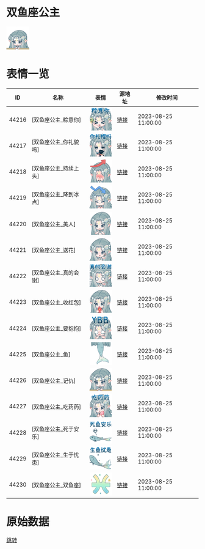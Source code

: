 # 双鱼座公主

<img src="./cover.png" height="60" alt="cover" />

# 表情一览

|ID|名称|表情|源地址|修改时间|
|----|----|----|----|----|
|44216|[双鱼座公主_粽意你]|<img src="./pic/044216_%5B双鱼座公主_粽意你%5D.png" height="60" alt="粽意你"/>|[链接](https://i0.hdslb.com/bfs/garb/726ba902e1da1f6e09d1349279b9025691816416.png)|2023-08-25 11:00:00|
|44217|[双鱼座公主_你礼貌吗]|<img src="./pic/044217_%5B双鱼座公主_你礼貌吗%5D.png" height="60" alt="你礼貌吗"/>|[链接](https://i0.hdslb.com/bfs/garb/a04b4dc3a749d22d3de4be366382429cc5921ac5.png)|2023-08-25 11:00:00|
|44218|[双鱼座公主_持续上头]|<img src="./pic/044218_%5B双鱼座公主_持续上头%5D.png" height="60" alt="持续上头"/>|[链接](https://i0.hdslb.com/bfs/garb/32374d85ff41f162b864f5f198cc923dc917a8a7.png)|2023-08-25 11:00:00|
|44219|[双鱼座公主_降到冰点]|<img src="./pic/044219_%5B双鱼座公主_降到冰点%5D.png" height="60" alt="降到冰点"/>|[链接](https://i0.hdslb.com/bfs/garb/64d2494ba377f3bc6eeba0edc25dc38cbf46b2df.png)|2023-08-25 11:00:00|
|44220|[双鱼座公主_美人]|<img src="./pic/044220_%5B双鱼座公主_美人%5D.png" height="60" alt="美人"/>|[链接](https://i0.hdslb.com/bfs/garb/843f847d9d9e2154d93dd0c8881b0a440b7d1312.png)|2023-08-25 11:00:00|
|44221|[双鱼座公主_送花]|<img src="./pic/044221_%5B双鱼座公主_送花%5D.png" height="60" alt="送花"/>|[链接](https://i0.hdslb.com/bfs/garb/0e759c545ebd19f2bf289bbf1e650ba9d5f4152b.png)|2023-08-25 11:00:00|
|44222|[双鱼座公主_真的会谢]|<img src="./pic/044222_%5B双鱼座公主_真的会谢%5D.png" height="60" alt="真的会谢"/>|[链接](https://i0.hdslb.com/bfs/garb/6c6d9cec4360a046c86d27fe2e1489b53a58f770.png)|2023-08-25 11:00:00|
|44223|[双鱼座公主_收红包]|<img src="./pic/044223_%5B双鱼座公主_收红包%5D.png" height="60" alt="收红包"/>|[链接](https://i0.hdslb.com/bfs/garb/5edeb58f7f56acee12bd18df37d3645e4d6acfc2.png)|2023-08-25 11:00:00|
|44224|[双鱼座公主_要抱抱]|<img src="./pic/044224_%5B双鱼座公主_要抱抱%5D.png" height="60" alt="要抱抱"/>|[链接](https://i0.hdslb.com/bfs/garb/e051d14fb97373d81d33f638f90b5d8cdd489fa7.png)|2023-08-25 11:00:00|
|44225|[双鱼座公主_鱼]|<img src="./pic/044225_%5B双鱼座公主_鱼%5D.png" height="60" alt="鱼"/>|[链接](https://i0.hdslb.com/bfs/garb/e807e89ac3e1880fe97579f05ed173c3f492e92f.png)|2023-08-25 11:00:00|
|44226|[双鱼座公主_记仇]|<img src="./pic/044226_%5B双鱼座公主_记仇%5D.png" height="60" alt="记仇"/>|[链接](https://i0.hdslb.com/bfs/garb/5c7f323cc5e6e7cef2bb5fdf05f919e739bc658b.png)|2023-08-25 11:00:00|
|44227|[双鱼座公主_吃药药]|<img src="./pic/044227_%5B双鱼座公主_吃药药%5D.png" height="60" alt="吃药药"/>|[链接](https://i0.hdslb.com/bfs/garb/60502afffd53718f0907a0c1d61597ed4ed8eec9.png)|2023-08-25 11:00:00|
|44228|[双鱼座公主_死于安乐]|<img src="./pic/044228_%5B双鱼座公主_死于安乐%5D.png" height="60" alt="死于安乐"/>|[链接](https://i0.hdslb.com/bfs/garb/0b4b51c4862c1df060d2bbd82795aadfdfbe6ccf.png)|2023-08-25 11:00:00|
|44229|[双鱼座公主_生于忧患]|<img src="./pic/044229_%5B双鱼座公主_生于忧患%5D.png" height="60" alt="生于忧患"/>|[链接](https://i0.hdslb.com/bfs/garb/bd08521405b976f3f7cfd333bd34d785173a5090.png)|2023-08-25 11:00:00|
|44230|[双鱼座公主_双鱼座]|<img src="./pic/044230_%5B双鱼座公主_双鱼座%5D.png" height="60" alt="双鱼座"/>|[链接](https://i0.hdslb.com/bfs/garb/adfcf210a8af55d537ce033b9075aa6d0078320a.png)|2023-08-25 11:00:00|

# 原始数据

[跳转](./raw.json)

